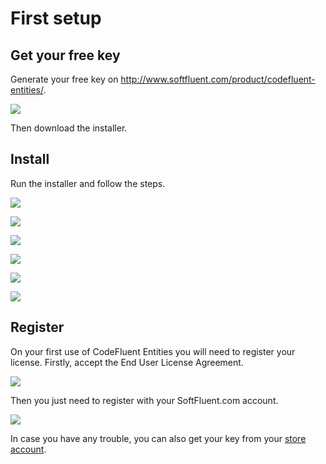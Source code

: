 # First setup

## Get your free key

Generate your free key on http://www.softfluent.com/product/codefluent-entities/.

![](img/first-setup/first-setup-01.png)

Then download the installer.

## Install

Run the installer and follow the steps.

![](img/first-setup/first-setup-02.png)

![](img/first-setup/first-setup-03.png)

![](img/first-setup/first-setup-04.png)

![](img/first-setup/first-setup-05.png)

![](img/first-setup/first-setup-06.png)

![](img/first-setup/first-setup-07.png)


## Register

On your first use of CodeFluent Entities you will need to register your license. Firstly, accept the End User License Agreement.

![](img/first-setup/first-setup-08.png)

Then you just need to register with your SoftFluent.com account.

![](img/first-setup/first-setup-09.png)

In case you have any trouble, you can also get your key from your [store account](http://www.softfluent.com/store/products).
